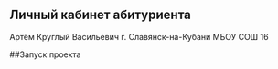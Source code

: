 ## Личный кабинет абитуриента

Артём Круглый Васильевич
г. Славянск-на-Кубани
МБОУ СОШ 16

##Запуск проекта

